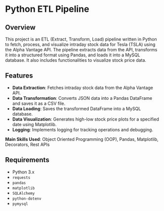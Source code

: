# Python ETL Pipeline

## Overview

This project is an ETL (Extract, Transform, Load) pipeline written in Python to fetch, process, and visualize intraday stock data for Tesla (TSLA) using the Alpha Vantage API. 
The pipeline extracts data from the API, transforms it into a structured format using Pandas, 
and loads it into a MySQL database. It also includes functionalities to visualize stock price data.

## Features

- **Data Extraction**: Fetches intraday stock data from the Alpha Vantage API.
- **Data Transformation**: Converts JSON data into a Pandas DataFrame and saves it as a CSV file.
- **Data Loading**: Saves the transformed DataFrame into a MySQL database.
- **Data Visualization**: Generates high-low stock price plots for a specified date using Matplotlib.
- **Logging**: Implements logging for tracking operations and debugging.

**Main Skills Used**: Object Oriented Programming (OOP), Pandas, Matplotlib, Decorators, Rest APIs

## Requirements

- Python 3.x
- `requests`
- `pandas`
- `matplotlib`
- `SQLAlchemy`
- `python-dotenv`
- `pymysql`
